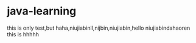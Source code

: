 # java-learning

this is only test,but haha,niujiabinll,nijbin,niujiabin,hello
niujiabindahaoren
this is hhhhh


